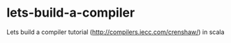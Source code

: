 # lets-build-a-compiler
Lets build a compiler tutorial (http://compilers.iecc.com/crenshaw/) in scala
